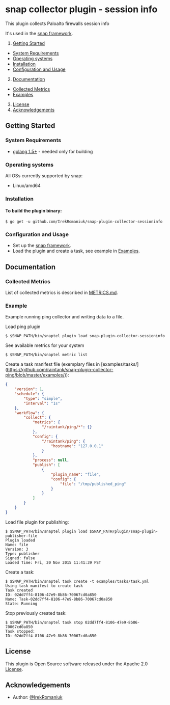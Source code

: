 # snap collector plugin - session info
This plugin collects Paloalto firewalls session info  

It's used in the [snap framework](http://github.com:intelsdi-x/snap).

1. [Getting Started](#getting-started)
  * [System Requirements](#system-requirements)
  * [Operating systems](#operating-systems)
  * [Installation](#installation)
  * [Configuration and Usage](#configuration-and-usage)
2. [Documentation](#documentation)
  * [Collected Metrics](#collected-metrics)
  * [Examples](#examples)
3. [License](#license-and-authors)
4. [Acknowledgements](#acknowledgements)

## Getting Started
### System Requirements
* [golang 1.5+](https://golang.org/dl/)  - needed only for building

### Operating systems
All OSs currently supported by snap:
* Linux/amd64

### Installation
#### To build the plugin binary:
```
$ go get -u github.com/IrekRomaniuk/snap-plugin-collector-sessioninfo
```
### Configuration and Usage
* Set up the [snap framework](https://github.com/intelsdi-x/snap/blob/master/README.md#getting-started).
* Load the plugin and create a task, see example in [Examples](https://github.com/IrekRomaniuk/snap-plugin-collector-ping/blob/master/README.md#examples).

## Documentation

### Collected Metrics

List of collected metrics is described in [METRICS.md](https://github.com/raintank/snap-plugin-collector-ping/blob/master/METRICS.md).

### Example
Example running ping collector and writing data to a file.

Load ping plugin
```
$ $SNAP_PATH/bin/snaptel plugin load snap-plugin-collector-sessioninfo
```
See available metrics for your system
```
$ $SNAP_PATH/bin/snaptel metric list
```

Create a task manifest file  (exemplary files in [examples/tasks/] (https://github.com/raintank/snap-plugin-collector-ping/blob/master/examples/)):
```json
{
    "version": 1,
    "schedule": {
        "type": "simple",
        "interval": "1s"
    },
    "workflow": {
        "collect": {
            "metrics": {
                "/raintank/ping/*": {}
            },
            "config": {
            	"/raintank/ping": {
            		"hostname": "127.0.0.1"
            	}
            },
            "process": null,
            "publish": [
                {
                    "plugin_name": "file",
                    "config": {
                        "file": "/tmp/published_ping"
                    }
                }
            ]
        }
    }
}
```
Load file plugin for publishing:
```
$ $SNAP_PATH/bin/snaptel plugin load $SNAP_PATH/plugin/snap-plugin-publisher-file
Plugin loaded
Name: file
Version: 3
Type: publisher
Signed: false
Loaded Time: Fri, 20 Nov 2015 11:41:39 PST
```

Create a task:
```
$ $SNAP_PATH/bin/snaptel task create -t examples/tasks/task.yml
Using task manifest to create task
Task created
ID: 02dd7ff4-8106-47e9-8b86-70067cd0a850
Name: Task-02dd7ff4-8106-47e9-8b86-70067cd0a850
State: Running
```

Stop previously created task:
```
$ $SNAP_PATH/bin/snaptel task stop 02dd7ff4-8106-47e9-8b86-70067cd0a850
Task stopped:
ID: 02dd7ff4-8106-47e9-8b86-70067cd0a850
```

## License
This plugin is Open Source software released under the Apache 2.0 [License](LICENSE).

## Acknowledgements
* Author: [@IrekRomaniuk](https://github.com/IrekRomaniuk/)

